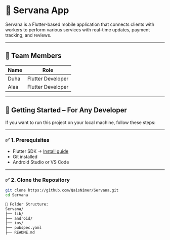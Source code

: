 # 🚀 Servana App

Servana is a Flutter-based mobile application that connects clients with workers to perform various services with real-time updates, payment tracking, and reviews.

---

## 👥 Team Members

| Name | Role              |
|------|-------------------|
| Duha | Flutter Developer |
| Alaa | Flutter Developer |

---

## 🔧 Getting Started – For Any Developer

If you want to run this project on your local machine, follow these steps:

---

### ✅ 1. Prerequisites

- Flutter SDK → [Install guide](https://docs.flutter.dev/get-started/install)
- Git installed
- Android Studio or VS Code

---

### ✅ 2. Clone the Repository

```bash
git clone https://github.com/QaisNimer/Servana.git
cd Servana

📁 Folder Structure:
Servana/
├── lib/
├── android/
├── ios/
├── pubspec.yaml
├── README.md



















